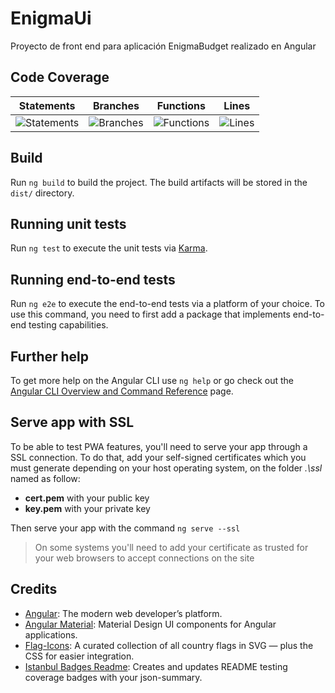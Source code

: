 # EnigmaUi

Proyecto de front end para aplicación EnigmaBudget realizado en Angular

## Code Coverage
| Statements                  | Branches                | Functions                 | Lines             |
| --------------------------- | ----------------------- | ------------------------- | ----------------- |
| ![Statements](https://img.shields.io/badge/statements-56.87%25-red.svg?style=flat) | ![Branches](https://img.shields.io/badge/branches-28.57%25-red.svg?style=flat) | ![Functions](https://img.shields.io/badge/functions-50%25-red.svg?style=flat) | ![Lines](https://img.shields.io/badge/lines-57.65%25-red.svg?style=flat) |
## Build

Run `ng build` to build the project. The build artifacts will be stored in the `dist/` directory.

## Running unit tests

Run `ng test` to execute the unit tests via [Karma](https://karma-runner.github.io).

## Running end-to-end tests

Run `ng e2e` to execute the end-to-end tests via a platform of your choice. To use this command, you need to first add a package that implements end-to-end testing capabilities.

## Further help

To get more help on the Angular CLI use `ng help` or go check out the [Angular CLI Overview and Command Reference](https://angular.io/cli) page.

    
## Serve app with SSL
To be able to test PWA features, you'll need to serve your app through a SSL connection. To do that, add your self-signed certificates which you must generate depending on your host operating system, on the folder *.\ssl*  named as follow:
  - **cert.pem** with your public key 
  - **key.pem** with your private key
  
  Then serve your app with the command `ng serve --ssl` 

  > On some systems you'll need to add your certificate as trusted for your web browsers to accept connections on the site

## Credits
- [Angular](https://github.com/angular/angular): 
    The modern web developer’s platform.
- [Angular Material](https://github.com/angular/components): 
    Material Design UI components for Angular applications.
- [Flag-Icons](https://github.com/lipis/flag-icons): 
    A curated collection of all country flags in SVG — plus the CSS for easier integration.
- [Istanbul Badges Readme](https://github.com/the-bugging/istanbul-badges-readme):
    Creates and updates README testing coverage badges with your json-summary.